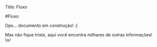 Title: Fluxo

#Fluxo

Ops... documento em construção! :(

Mas não fique triste, aqui você encontra milhares de outras informações! \o/
